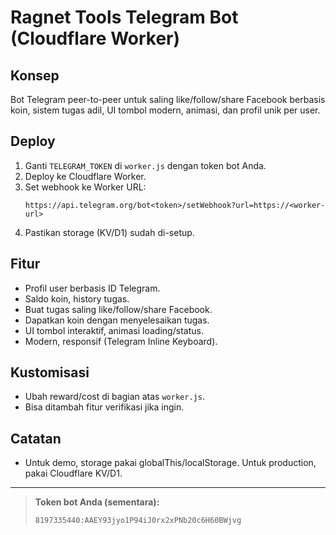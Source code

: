 # Ragnet Tools Telegram Bot (Cloudflare Worker)

## Konsep
Bot Telegram peer-to-peer untuk saling like/follow/share Facebook berbasis koin, sistem tugas adil, UI tombol modern, animasi, dan profil unik per user.

## Deploy
1. Ganti `TELEGRAM_TOKEN` di `worker.js` dengan token bot Anda.
2. Deploy ke Cloudflare Worker.
3. Set webhook ke Worker URL:
   ```
   https://api.telegram.org/bot<token>/setWebhook?url=https://<worker-url>
   ```
4. Pastikan storage (KV/D1) sudah di-setup.

## Fitur
- Profil user berbasis ID Telegram.
- Saldo koin, history tugas.
- Buat tugas saling like/follow/share Facebook.
- Dapatkan koin dengan menyelesaikan tugas.
- UI tombol interaktif, animasi loading/status.
- Modern, responsif (Telegram Inline Keyboard).

## Kustomisasi
- Ubah reward/cost di bagian atas `worker.js`.
- Bisa ditambah fitur verifikasi jika ingin.

## Catatan
- Untuk demo, storage pakai globalThis/localStorage. Untuk production, pakai Cloudflare KV/D1.

---

> **Token bot Anda (sementara):**
> ```
> 8197335440:AAEY93jyo1P94iJ0rx2xPNb20c6H60BWjvg
> ```
